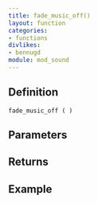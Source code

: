 ```yaml
---
title: fade_music_off()
layout: function
categories:
- functions
divlikes:
- bennugd
module: mod_sound
---
```


## Definition

    fade_music_off ( )

## Parameters

## Returns

## Example
